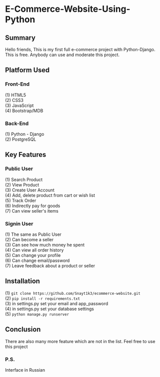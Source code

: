 # E-Commerce-Website-Using-Python

## Summary
Hello friends, This is my first full e-commerce project with Python-Django. This is free. Anybody can use and moderate this project.

## Platform Used
### Front-End
  (1) HTML5 <br>
  (2) CSS3 <br>
  (3) JavaScript <br>
  (4) Bootstrap/MDB <br>

### Back-End
  (1) Python - Django <br>
  (2) PostgreSQL <br>

## Key Features
### Public User
(1) Search Product <br>
(2) View Product <br>
(3) Create User Account <br>
(4) Add, delete product from cart or wish list <br>
(5) Track Order <br>
(6) Indirectly pay for goods <br>
(7) Can view seller's items <br>


### Signin User
(1) The same as Public User <br>
(2) Can become a seller <br>
(3) Can see how much money he spent <br>
(4) Can view all order history <br>
(5) Can change your profile <br>
(6) Can change email/password <br>
(7) Leave feedback about a product or seller <br>

## Installation
(1)  ``` git clone https://github.com/Snayt1k3/ecommerce-website.git  ``` <br>
(2)  ``` pip install -r requirements.txt  ``` <br>
(3) in settings.py set your email and app_password <br>
(4) in settings.py set your database settings <br>
(5)  ``` python manage.py runserver  ``` <br>

## Conclusion
There are also many more feature which are not in the list. Feel free to use this project

### P.S.
Interface in Russian <br>
